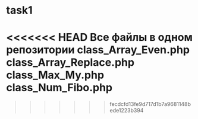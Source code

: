# task1
<<<<<<< HEAD
Все файлы в одном репозитории
class_Array_Even.php
class_Array_Replace.php
class_Max_My.php
class_Num_Fibo.php
=======
>>>>>>> fecdcfd13fe9d717d1b7a9681148bede1223b394
